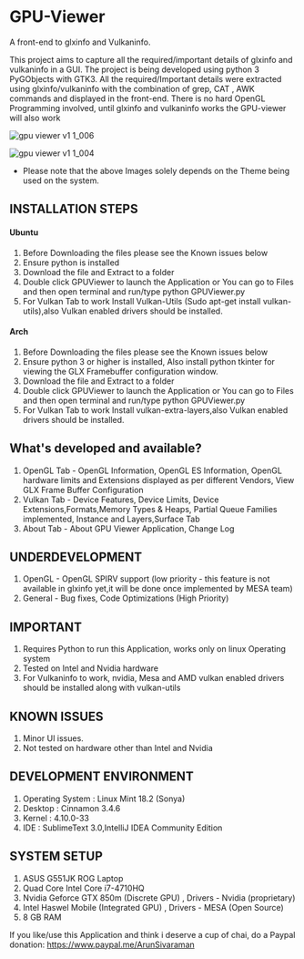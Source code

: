 ﻿# GPU-Viewer
A front-end to glxinfo and Vulkaninfo. 

This project aims to capture all the required/important details of glxinfo and vulkaninfo in a GUI. The project is being developed using python 3 PyGObjects with GTK3. All the required/Important details were extracted using glxinfo/vulkaninfo with the combination of grep, CAT , AWK commands and displayed in the front-end. There is no hard OpenGL Programming involved, until glxinfo and vulkaninfo works the GPU-viewer will also work

![gpu viewer v1 1_006](https://user-images.githubusercontent.com/30646692/31825959-5d71f2fa-b5d1-11e7-95d5-59139108c0ab.png)

![gpu viewer v1 1_004](https://user-images.githubusercontent.com/30646692/31717602-469b1b2c-b42a-11e7-94c0-1de3f0ca40ea.png)

* Please note that the above Images solely depends on the Theme being used on the system.

## INSTALLATION STEPS

#### Ubuntu

1. Before Downloading the files please see the Known issues below
2. Ensure python is installed
3. Download the file and Extract to a folder
4. Double click GPUViewer to launch the Application or You can go to Files and then open terminal and run/type python GPUViewer.py
5. For Vulkan Tab to work Install Vulkan-Utils (Sudo apt-get install vulkan-utils),also Vulkan enabled drivers should be installed.

#### Arch 

1. Before Downloading the files please see the Known issues below
2. Ensure python 3 or higher is installed, Also install python tkinter for viewing the GLX Framebuffer configuration window.
3. Download the file and Extract to a folder
4. Double click GPUViewer to launch the Application or You can go to Files and then open terminal and run/type python GPUViewer.py
5. For Vulkan Tab to work Install vulkan-extra-layers,also Vulkan enabled drivers should be installed.


## What's developed and available?

1. OpenGL Tab - OpenGL Information, OpenGL ES Information, OpenGL hardware limits and Extensions displayed as per different Vendors, View GLX Frame Buffer Configuration
2. Vulkan Tab - Device Features, Device Limits, Device Extensions,Formats,Memory Types & Heaps, Partial Queue Families implemented, Instance and Layers,Surface Tab
3. About Tab - About GPU Viewer Application, Change Log


## UNDERDEVELOPMENT

1. OpenGL - OpenGL SPIRV support (low priority - this feature is not available in glxinfo yet,it will be done once implemented by MESA team)
2. General - Bug fixes, Code Optimizations (High Priority)

## IMPORTANT

1. Requires Python to run this Application, works only on linux Operating system
2. Tested on Intel and Nvidia hardware
3. For Vulkaninfo to work, nvidia, Mesa and AMD vulkan enabled drivers should be installed along with vulkan-utils

## KNOWN ISSUES

1. Minor UI issues.
2. Not tested on hardware other than Intel and Nvidia

## DEVELOPMENT ENVIRONMENT

1. Operating System : Linux Mint 18.2 (Sonya)
2. Desktop : Cinnamon 3.4.6
3. Kernel : 4.10.0-33
4. IDE : SublimeText 3.0,IntelliJ IDEA Community Edition

## SYSTEM SETUP

1. ASUS G551JK ROG Laptop
2. Quad Core Intel Core i7-4710HQ
3. Nvidia Geforce GTX 850m (Discrete GPU) , Drivers - Nvidia (proprietary)
4. Intel Haswel Mobile (Integrated GPU) , Drivers - MESA (Open Source)
5. 8 GB RAM

If you like/use this Application and think i deserve a cup of chai, do a Paypal donation: https://www.paypal.me/ArunSivaraman
